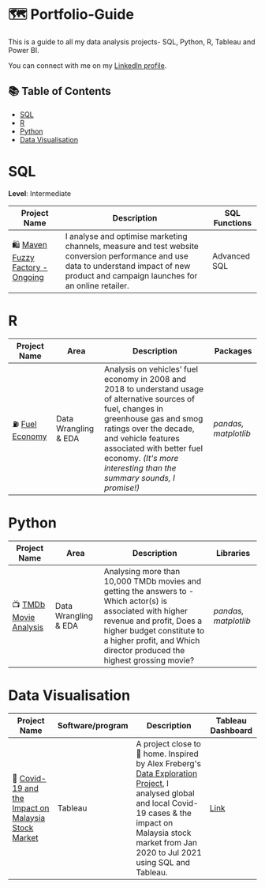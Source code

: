 # 🗺 Portfolio-Guide
This is a guide to all my data analysis projects- SQL, Python, R, Tableau and Power BI. 

You can connect with me on my [LinkedIn profile](https://www.linkedin.com/in/prachi-arya-37aa29136/).

## 📚 Table of Contents
- [SQL](#sql)
- [R](#r)
- [Python](#python)
- [Data Visualisation](#data-visualisation)

# SQL

**Level**: Intermediate

| Project Name | Description | SQL Functions |
|---|---|---|
| 🛍 [Maven Fuzzy Factory - Ongoing](https://github.com/katiehuangx/Udemy-Advanced-MySQL) | I analyse and optimise marketing channels, measure and test website conversion performance and use data to understand impact of new product and campaign launches for an online retailer. | Advanced SQL |  

# R

| Project Name | Area | Description | Packages |   
|---|---|---|---|
| ⛽️ [Fuel Economy](https://github.com/katiehuangx/Udacity-Data-Analyst-Nanodegree/blob/main/Case%20Study%202%20-%20Fuel%20Economy.ipynb) | Data Wrangling & EDA | Analysis on vehicles’ fuel economy in 2008 and 2018 to understand usage of alternative sources of fuel, changes in greenhouse gas and smog ratings over the decade, and vehicle features associated with better fuel economy. _(It's more interesting than the summary sounds, I promise!)_ |  _pandas, matplotlib_ |   

# Python

| Project Name | Area | Description | Libraries |    
|---|---|---|---|
| 📺 [TMDb Movie Analysis](https://github.com/katiehuangx/Udacity-Data-Analyst-Nanodegree/blob/main/Project%202%20-%20TMDB%20Movie%20Analysis.ipynb) |   Data Wrangling & EDA | Analysing more than 10,000 TMDb movies and getting the answers to - Which actor(s) is associated with higher revenue and profit, Does a higher budget constitute to a higher profit, and Which director produced the highest grossing movie? | _pandas, matplotlib_ |   

# Data Visualisation

| Project Name | Software/program | Description | Tableau Dashboard |
|---|---|---|---|
| 🦠 [Covid-19 and the Impact on Malaysia Stock Market](https://github.com/katiehuangx/Covid-19-and-Impact-on-Malaysia-stock-market) | Tableau | A project close to 🏡 home. Inspired by Alex Freberg's [Data Exploration Project](https://www.youtube.com/watch?v=qfyynHBFOsM&list=PLUaB-1hjhk8H48Pj32z4GZgGWyylqv85f&index=1), I analysed global and local Covid-19 cases & the impact on Malaysia stock market from Jan 2020 to Jul 2021 using SQL and Tableau. | [Link](https://public.tableau.com/app/profile/katie.huang/viz/Covid-19anditsimpactonKLSEIndexPriceinMalaysia/Dashboard1) |


# 
